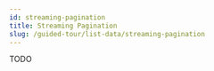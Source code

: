 ```yaml
---
id: streaming-pagination
title: Streaming Pagination
slug: /guided-tour/list-data/streaming-pagination
---
```

TODO
